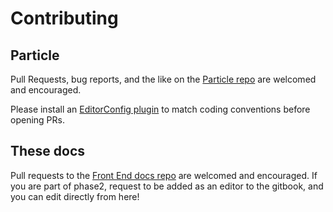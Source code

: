 # Contributing

## Particle  <a id="particle"></a>

Pull Requests, bug reports, and the like on the [Particle repo](https://github.com/phase2/particle) are welcomed and encouraged.

Please install an [EditorConfig plugin](http://editorconfig.org/) to match coding conventions before opening PRs.

## These docs  <a id="these-docs"></a>

Pull requests to the [Front End docs repo](https://github.com/phase2/frontend-docs) are welcomed and encouraged. If you are part of phase2, request to be added as an editor to the gitbook, and you can edit directly from here!

